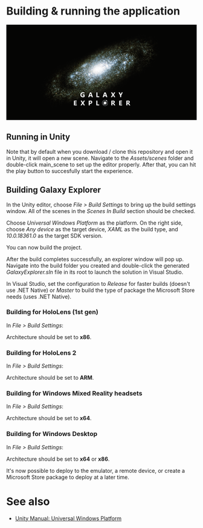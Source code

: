 # Building & running the application

![BuildingGalaxyExplorer](Images/ge_app_icon_banner.png)

## Running in Unity

Note that by default when you download / clone this repository and open it in Unity, it will open a new scene. Navigate to the *Assets/scenes* folder and double-click main_scene to set up the editor properly. After that, you can hit the play button to succesfully start the experience.

## Building Galaxy Explorer

In the Unity editor, choose *File > Build Settings* to bring up the build settings window. All of the scenes in the *Scenes In Build* section should be checked.

Choose *Universal Windows Platform* as the platform. On the right side, choose *Any device* as the target device, *XAML* as the build type, and *10.0.18361.0* as the target SDK version.

You can now build the project.

After the build completes successfully, an explorer window will pop up. Navigate into the build folder you created and double-click the generated *GalaxyExplorer.sln* file in its root to launch the solution in Visual Studio.

In Visual Studio, set the configuration to *Release* for faster builds (doesn't use .NET Native) or *Master* to build the type of package the Microsoft Store needs (uses .NET Native).

### Building for HoloLens (1st gen)

In *File > Build Settings*:

Architecture should be set to **x86**.

### Building for HoloLens 2

In *File > Build Settings*:

Architecture should be set to **ARM**.

### Building for Windows Mixed Reality headsets

In *File > Build Settings*:

Architecture should be set to **x64**.

### Building for Windows Desktop

In *File > Build Settings*:

Architecture should be set to **x64** or **x86**.

It's now possible to deploy to the emulator, a remote device, or create a Microsoft Store package to deploy at a later time.

# See also

- [Unity Manual: Universal Windows Platform](https://docs.unity3d.com/Manual/windowsstore-il2cpp.html)
